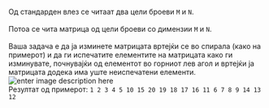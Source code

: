 Од стандарден влез се читаат два цели броеви `M` и `N`.<br/>
<br/>
Потоа се чита матрица од цели броеви со димензии `M` и `N`.<br/>
<br/>
Ваша задача е да ја изминете матрицата вртејќи се во спирала (како на примерот) и да ги испечатите елементите на матрицата како ги изминувате, почнувајќи од елементот во горниот лев агол и вртејќи ја матрицата додека има уште неиспечатени елементи.<br/>
![enter image description here][1]
<br/>
Резултат од примерот: `1 2 3 4 5 10 15 20 19 18 17 16 11 6 7 8 9 14 13 12`

  [1]: /public/uploads/1544266046335.png